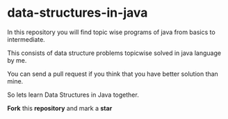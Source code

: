 # data-structures-in-java

In this repository you will find topic wise programs of java from basics to intermediate.

This consists of data structure problems topicwise solved in java language by me.

You can send a pull request if you think that you have better solution than mine.

So lets learn Data Structures in Java together.

**Fork** this **repository** and mark a **star** 
